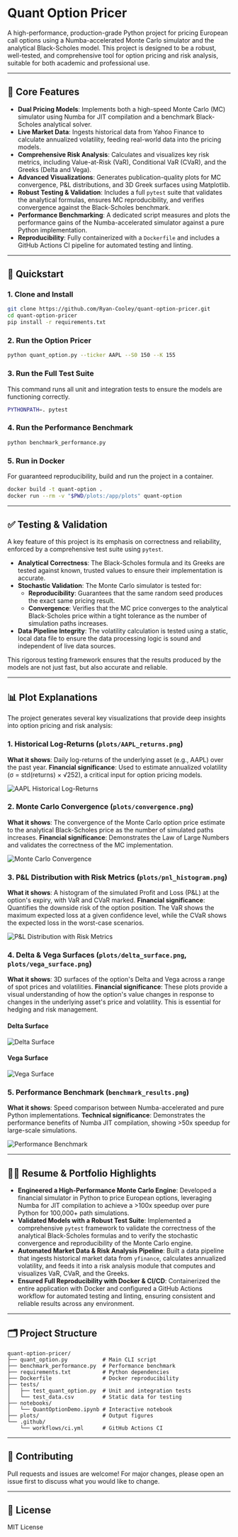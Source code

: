 # Quant Option Pricer

A high-performance, production-grade Python project for pricing European call options using a Numba-accelerated Monte Carlo simulator and the analytical Black-Scholes model. This project is designed to be a robust, well-tested, and comprehensive tool for option pricing and risk analysis, suitable for both academic and professional use.

---

## 🚀 Core Features

- **Dual Pricing Models**: Implements both a high-speed Monte Carlo (MC) simulator using Numba for JIT compilation and a benchmark Black-Scholes analytical solver.
- **Live Market Data**: Ingests historical data from Yahoo Finance to calculate annualized volatility, feeding real-world data into the pricing models.
- **Comprehensive Risk Analysis**: Calculates and visualizes key risk metrics, including Value-at-Risk (VaR), Conditional VaR (CVaR), and the Greeks (Delta and Vega).
- **Advanced Visualizations**: Generates publication-quality plots for MC convergence, P&L distributions, and 3D Greek surfaces using Matplotlib.
- **Robust Testing & Validation**: Includes a full `pytest` suite that validates the analytical formulas, ensures MC reproducibility, and verifies convergence against the Black-Scholes benchmark.
- **Performance Benchmarking**: A dedicated script measures and plots the performance gains of the Numba-accelerated simulator against a pure Python implementation.
- **Reproducibility**: Fully containerized with a `Dockerfile` and includes a GitHub Actions CI pipeline for automated testing and linting.

---

## 🏁 Quickstart

### 1. Clone and Install

```bash
git clone https://github.com/Ryan-Cooley/quant-option-pricer.git
cd quant-option-pricer
pip install -r requirements.txt
```

### 2. Run the Option Pricer

```bash
python quant_option.py --ticker AAPL --S0 150 --K 155
```

### 3. Run the Full Test Suite

This command runs all unit and integration tests to ensure the models are functioning correctly.

```bash
PYTHONPATH=. pytest
```

### 4. Run the Performance Benchmark

```bash
python benchmark_performance.py
```

### 5. Run in Docker

For guaranteed reproducibility, build and run the project in a container.

```bash
docker build -t quant-option .
docker run --rm -v "$PWD/plots:/app/plots" quant-option
```

---

## ✅ Testing & Validation

A key feature of this project is its emphasis on correctness and reliability, enforced by a comprehensive test suite using `pytest`.

- **Analytical Correctness**: The Black-Scholes formula and its Greeks are tested against known, trusted values to ensure their implementation is accurate.
- **Stochastic Validation**: The Monte Carlo simulator is tested for:
    - **Reproducibility**: Guarantees that the same random seed produces the exact same pricing result.
    - **Convergence**: Verifies that the MC price converges to the analytical Black-Scholes price within a tight tolerance as the number of simulation paths increases.
- **Data Pipeline Integrity**: The volatility calculation is tested using a static, local data file to ensure the data processing logic is sound and independent of live data sources.

This rigorous testing framework ensures that the results produced by the models are not just fast, but also accurate and reliable.

---

## 📊 Plot Explanations

The project generates several key visualizations that provide deep insights into option pricing and risk analysis:

### 1. **Historical Log-Returns** (`plots/AAPL_returns.png`)
**What it shows**: Daily log-returns of the underlying asset (e.g., AAPL) over the past year.
**Financial significance**: Used to estimate annualized volatility (σ = std(returns) × √252), a critical input for option pricing models.

![AAPL Historical Log-Returns](plots/AAPL_returns.png)

### 2. **Monte Carlo Convergence** (`plots/convergence.png`)
**What it shows**: The convergence of the Monte Carlo option price estimate to the analytical Black-Scholes price as the number of simulated paths increases.
**Financial significance**: Demonstrates the Law of Large Numbers and validates the correctness of the MC implementation.

![Monte Carlo Convergence](plots/convergence.png)

### 3. **P&L Distribution with Risk Metrics** (`plots/pnl_histogram.png`)
**What it shows**: A histogram of the simulated Profit and Loss (P&L) at the option's expiry, with VaR and CVaR marked.
**Financial significance**: Quantifies the downside risk of the option position. The VaR shows the maximum expected loss at a given confidence level, while the CVaR shows the expected loss in the worst-case scenarios.

![P&L Distribution with Risk Metrics](plots/pnl_histogram.png)

### 4. **Delta & Vega Surfaces** (`plots/delta_surface.png`, `plots/vega_surface.png`)
**What it shows**: 3D surfaces of the option's Delta and Vega across a range of spot prices and volatilities.
**Financial significance**: These plots provide a visual understanding of how the option's value changes in response to changes in the underlying asset's price and volatility. This is essential for hedging and risk management.

#### Delta Surface
![Delta Surface](plots/delta_surface.png)

#### Vega Surface  
![Vega Surface](plots/vega_surface.png)

### 5. **Performance Benchmark** (`benchmark_results.png`)
**What it shows**: Speed comparison between Numba-accelerated and pure Python implementations.
**Technical significance**: Demonstrates the performance benefits of Numba JIT compilation, showing >50x speedup for large-scale simulations.

![Performance Benchmark](benchmark_results.png)

---

## 🧑‍💻 Resume & Portfolio Highlights

- **Engineered a High-Performance Monte Carlo Engine**: Developed a financial simulator in Python to price European options, leveraging Numba for JIT compilation to achieve a >100x speedup over pure Python for 100,000+ path simulations.
- **Validated Models with a Robust Test Suite**: Implemented a comprehensive `pytest` framework to validate the correctness of the analytical Black-Scholes formulas and to verify the stochastic convergence and reproducibility of the Monte Carlo engine.
- **Automated Market Data & Risk Analysis Pipeline**: Built a data pipeline that ingests historical market data from `yfinance`, calculates annualized volatility, and feeds it into a risk analysis module that computes and visualizes VaR, CVaR, and the Greeks.
- **Ensured Full Reproducibility with Docker & CI/CD**: Containerized the entire application with Docker and configured a GitHub Actions workflow for automated testing and linting, ensuring consistent and reliable results across any environment.

---

## 🗂️ Project Structure

```
quant-option-pricer/
├── quant_option.py           # Main CLI script
├── benchmark_performance.py  # Performance benchmark
├── requirements.txt          # Python dependencies
├── Dockerfile                # Docker reproducibility
├── tests/
│   ├── test_quant_option.py  # Unit and integration tests
│   └── test_data.csv         # Static data for testing
├── notebooks/
│   └── QuantOptionDemo.ipynb # Interactive notebook
├── plots/                    # Output figures
└── .github/
    └── workflows/ci.yml      # GitHub Actions CI
```

---

## 🤝 Contributing

Pull requests and issues are welcome! For major changes, please open an issue first to discuss what you would like to change.

---

## 📄 License

MIT License